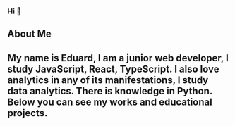 ### Hi 👋

## About Me

## My name is Eduard, I am a junior web developer, I study JavaScript, React, TypeScript. I also love analytics in any of its manifestations, I study data analytics. There is knowledge in Python. Below you can see my works and educational projects.

<!--
**EDDON11/EDDON11** is a ✨ _special_ ✨ repository because its `README.md` (this file) appears on your GitHub profile.

Here are some ideas to get you started:

- 🔭 I’m currently working on ...
- 🌱 I’m currently learning ...
- 👯 I’m looking to collaborate on ...
- 🤔 I’m looking for help with ...
- 💬 Ask me about ...
- 📫 How to reach me: ...
- 😄 Pronouns: ...
- ⚡ Fun fact: ...
-->

